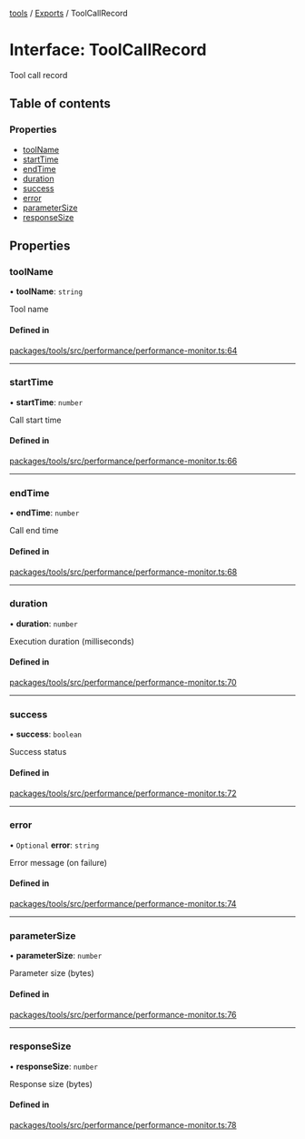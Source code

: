 <!-- 
 ⚠️  AUTO-GENERATED FILE - DO NOT EDIT MANUALLY
 This file is automatically generated by scripts/docs-generator.js
 To make changes, edit the source TypeScript files or update the generator script
-->

[tools](../../) / [Exports](../modules) / ToolCallRecord

# Interface: ToolCallRecord

Tool call record

## Table of contents

### Properties

- [toolName](ToolCallRecord#toolname)
- [startTime](ToolCallRecord#starttime)
- [endTime](ToolCallRecord#endtime)
- [duration](ToolCallRecord#duration)
- [success](ToolCallRecord#success)
- [error](ToolCallRecord#error)
- [parameterSize](ToolCallRecord#parametersize)
- [responseSize](ToolCallRecord#responsesize)

## Properties

### toolName

• **toolName**: `string`

Tool name

#### Defined in

[packages/tools/src/performance/performance-monitor.ts:64](https://github.com/woojubb/robota/blob/71f062d020afc1eae0c94155ab9c882c78b871e7/packages/tools/src/performance/performance-monitor.ts#L64)

___

### startTime

• **startTime**: `number`

Call start time

#### Defined in

[packages/tools/src/performance/performance-monitor.ts:66](https://github.com/woojubb/robota/blob/71f062d020afc1eae0c94155ab9c882c78b871e7/packages/tools/src/performance/performance-monitor.ts#L66)

___

### endTime

• **endTime**: `number`

Call end time

#### Defined in

[packages/tools/src/performance/performance-monitor.ts:68](https://github.com/woojubb/robota/blob/71f062d020afc1eae0c94155ab9c882c78b871e7/packages/tools/src/performance/performance-monitor.ts#L68)

___

### duration

• **duration**: `number`

Execution duration (milliseconds)

#### Defined in

[packages/tools/src/performance/performance-monitor.ts:70](https://github.com/woojubb/robota/blob/71f062d020afc1eae0c94155ab9c882c78b871e7/packages/tools/src/performance/performance-monitor.ts#L70)

___

### success

• **success**: `boolean`

Success status

#### Defined in

[packages/tools/src/performance/performance-monitor.ts:72](https://github.com/woojubb/robota/blob/71f062d020afc1eae0c94155ab9c882c78b871e7/packages/tools/src/performance/performance-monitor.ts#L72)

___

### error

• `Optional` **error**: `string`

Error message (on failure)

#### Defined in

[packages/tools/src/performance/performance-monitor.ts:74](https://github.com/woojubb/robota/blob/71f062d020afc1eae0c94155ab9c882c78b871e7/packages/tools/src/performance/performance-monitor.ts#L74)

___

### parameterSize

• **parameterSize**: `number`

Parameter size (bytes)

#### Defined in

[packages/tools/src/performance/performance-monitor.ts:76](https://github.com/woojubb/robota/blob/71f062d020afc1eae0c94155ab9c882c78b871e7/packages/tools/src/performance/performance-monitor.ts#L76)

___

### responseSize

• **responseSize**: `number`

Response size (bytes)

#### Defined in

[packages/tools/src/performance/performance-monitor.ts:78](https://github.com/woojubb/robota/blob/71f062d020afc1eae0c94155ab9c882c78b871e7/packages/tools/src/performance/performance-monitor.ts#L78)
